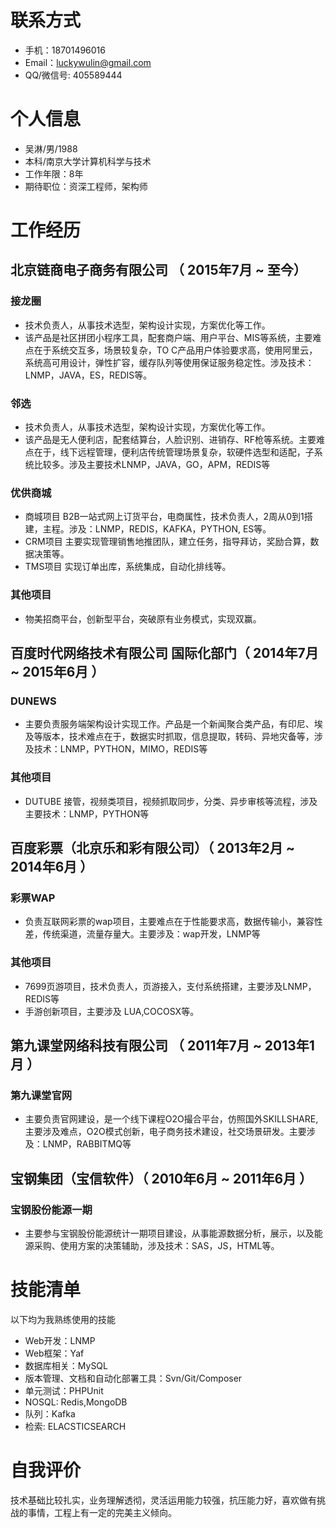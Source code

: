 
# 联系方式

- 手机：18701496016
- Email：luckywulin@gmail.com
- QQ/微信号: 405589444

# 个人信息

 - 吴淋/男/1988 
 - 本科/南京大学计算机科学与技术
 - 工作年限：8年
 - 期待职位：资深工程师，架构师


# 工作经历

## 北京链商电子商务有限公司 （ 2015年7月 ~ 至今）

### 接龙圈
- 技术负责人，从事技术选型，架构设计实现，方案优化等工作。
- 该产品是社区拼团小程序工具，配套商户端、用户平台、MIS等系统，主要难点在于系统交互多，场景较复杂，TO C产品用户体验要求高，使用阿里云，系统高可用设计，弹性扩容，缓存队列等使用保证服务稳定性。涉及技术：LNMP，JAVA，ES，REDIS等。

### 邻选
- 技术负责人，从事技术选型，架构设计实现，方案优化等工作。
- 该产品是无人便利店，配套结算台，人脸识别、进销存、RF枪等系统。主要难点在于，线下远程管理，便利店传统管理场景复杂，软硬件选型和适配，子系统比较多。涉及主要技术LNMP，JAVA，GO，APM，REDIS等

### 优供商城
- 商城项目 B2B一站式网上订货平台，电商属性，技术负责人，2周从0到1搭建，主程。涉及：LNMP，REDIS，KAFKA，PYTHON, ES等。
- CRM项目 主要实现管理销售地推团队，建立任务，指导拜访，奖励合算，数据决策等。
- TMS项目 实现订单出库，系统集成，自动化排线等。

### 其他项目
- 物美招商平台，创新型平台，突破原有业务模式，实现双赢。
  
## 百度时代网络技术有限公司 国际化部门（ 2014年7月 ~ 2015年6月 ）

### DUNEWS 
- 主要负责服务端架构设计实现工作。产品是一个新闻聚合类产品，有印尼、埃及等版本，技术难点在于，数据实时抓取，信息提取，转码、异地灾备等，涉及技术：LNMP，PYTHON，MIMO，REDIS等

### 其他项目
- DUTUBE 接管，视频类项目，视频抓取同步，分类、异步审核等流程，涉及主要技术：LNMP，PYTHON等
  
## 百度彩票（北京乐和彩有限公司）（ 2013年2月 ~ 2014年6月 ）

### 彩票WAP 
- 负责互联网彩票的wap项目，主要难点在于性能要求高，数据传输小，兼容性差，传统渠道，流量存量大。主要涉及：wap开发，LNMP等

### 其他项目
- 7699页游项目，技术负责人，页游接入，支付系统搭建，主要涉及LNMP，REDIS等
- 手游创新项目，主要涉及 LUA,COCOSX等。
  
## 第九课堂网络科技有限公司 （ 2011年7月 ~ 2013年1月 ）

### 第九课堂官网
- 主要负责官网建设，是一个线下课程O2O撮合平台，仿照国外SKILLSHARE,主要涉及难点，O2O模式创新，电子商务技术建设，社交场景研发。主要涉及：LNMP，RABBITMQ等
 
## 宝钢集团（宝信软件）（ 2010年6月 ~ 2011年6月 ）

### 宝钢股份能源一期
- 主要参与宝钢股份能源统计一期项目建设，从事能源数据分析，展示，以及能源采购、使用方案的决策辅助，涉及技术：SAS，JS，HTML等。

# 技能清单
以下均为我熟练使用的技能

- Web开发：LNMP
- Web框架：Yaf
- 数据库相关：MySQL
- 版本管理、文档和自动化部署工具：Svn/Git/Composer
- 单元测试：PHPUnit
- NOSQL: Redis,MongoDB
- 队列：Kafka
- 检索: ELACSTICSEARCH

# 自我评价
技术基础比较扎实，业务理解透彻，灵活运用能力较强，抗压能力好，喜欢做有挑战的事情，工程上有一定的完美主义倾向。
